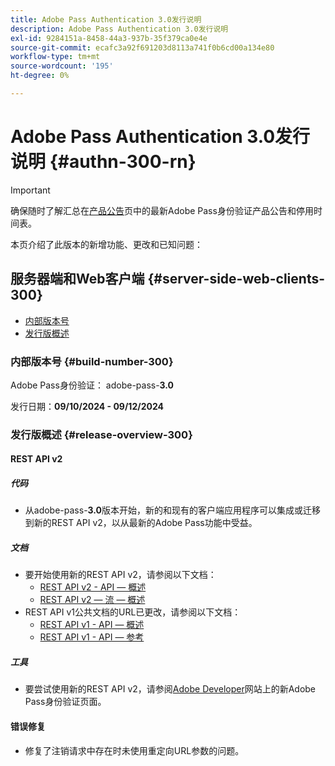 ```yaml
---
title: Adobe Pass Authentication 3.0发行说明
description: Adobe Pass Authentication 3.0发行说明
exl-id: 9284151a-8458-44a3-937b-35f379ca0e4e
source-git-commit: ecafc3a92f691203d8113a741f0b6cd00a134e80
workflow-type: tm+mt
source-wordcount: '195'
ht-degree: 0%

---
```


# Adobe Pass Authentication 3.0发行说明 {#authn-300-rn}

>[!IMPORTANT]
>
> 确保随时了解汇总在[产品公告](/help/authentication/product-announcements.md)页中的最新Adobe Pass身份验证产品公告和停用时间表。

本页介绍了此版本的新增功能、更改和已知问题：

## 服务器端和Web客户端 {#server-side-web-clients-300}

* [内部版本号](#build-number-300)
* [发行版概述](#release-overview-300)

### 内部版本号 {#build-number-300}

Adobe Pass身份验证： adobe-pass-**3.0**

发行日期：**09/10/2024 - 09/12/2024**

### 发行版概述 {#release-overview-300}

#### REST API v2

##### 代码

* 从adobe-pass-**3.0**&#x200B;版本开始，新的和现有的客户端应用程序可以集成或迁移到新的REST API v2，以从最新的Adobe Pass功能中受益。

##### 文档

* 要开始使用新的REST API v2，请参阅以下文档：
   * [REST API v2 - API — 概述](../integration-guide-programmers/rest-apis/rest-api-v2/apis/rest-api-v2-apis-overview.md)
   * [REST API v2 — 流 — 概述](../integration-guide-programmers/rest-apis/rest-api-v2/flows/rest-api-v2-flows-overview.md)
* REST API v1公共文档的URL已更改，请参阅以下文档：
   * [REST API v1 - API — 概述](../integration-guide-programmers/legacy/rest-api-v1/rest-api-overview.md)
   * [REST API v1 - API — 参考](../integration-guide-programmers/legacy/rest-api-v1/rest-api-reference.md)

##### 工具

* 要尝试使用新的REST API v2，请参阅[Adobe Developer](https://developer.adobe.com/adobe-pass)网站上的新Adobe Pass身份验证页面。

#### 错误修复

* 修复了注销请求中存在时未使用重定向URL参数的问题。
